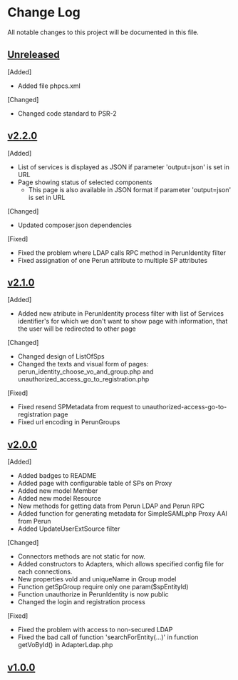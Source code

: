 # Change Log
All notable changes to this project will be documented in this file.
 
 ## [Unreleased]
 [Added]
 - Added file phpcs.xml
 
 [Changed]
 - Changed code standard to PSR-2
 
 ## [v2.2.0]
 [Added]
 - List of services is displayed as JSON if parameter 'output=json' is set in URL
 - Page showing status of selected components
    - This page is also available in JSON format if parameter 'output=json' is set in URL

 [Changed]
 - Updated composer.json dependencies

 [Fixed]
 - Fixed the problem where LDAP calls RPC method in PerunIdentity filter
 - Fixed assignation of one Perun attribute to multiple SP attributes
 
 ## [v2.1.0]
 [Added]
 - Added new atribute in PerunIdentity process filter with list of Services identifier's for which we don't want to show page with information, that the user will be redirected to other page 
 
 [Changed]
 - Changed design of ListOfSps
 - Changed the texts and visual form of pages: perun_identity_choose_vo_and_group.php and unauthorized_access_go_to_registration.php

 [Fixed]
 - Fixed resend SPMetadata from request to unauthorized-access-go-to-registration page
 - Fixed url encoding in PerunGroups
 
 ## [v2.0.0]
 [Added]
 - Added badges to README
 - Added page with configurable table of SPs on Proxy
 - Added new model Member
 - Added new model Resource
 - New methods for getting data from Perun LDAP and Perun RPC
 - Added function for generating metadata for SimpleSAMLphp Proxy AAI from Perun
 - Added UpdateUserExtSource filter
 
 [Changed]
 - Connectors methods are not static for now.
 - Added constructors to Adapters, which allows specified config file for each connections.
 - New properties voId and uniqueName in Group model
 - Function getSpGroup require only one param($spEntityId)
 - Function unauthorize in PerunIdentity is now public
 - Changed the login and registration process
 
 [Fixed]
 - Fixed the problem with access to non-secured LDAP
 - Fixed the bad call of function 'searchForEntity(...)' in function getVoById() in AdapterLdap.php  
 
 ## [v1.0.0]

 [Unreleased]: https://github.com/CESNET/perun-simplesamlphp-module/tree/master
 [v2.2.0]: https://github.com/CESNET/perun-simplesamlphp-module/tree/v2.2.0
 [v2.1.0]: https://github.com/CESNET/perun-simplesamlphp-module/tree/v2.1.0
 [v2.0.0]: https://github.com/CESNET/perun-simplesamlphp-module/tree/v2.0.0
 [v1.0.0]: https://github.com/CESNET/perun-simplesamlphp-module/tree/v1.0.0
